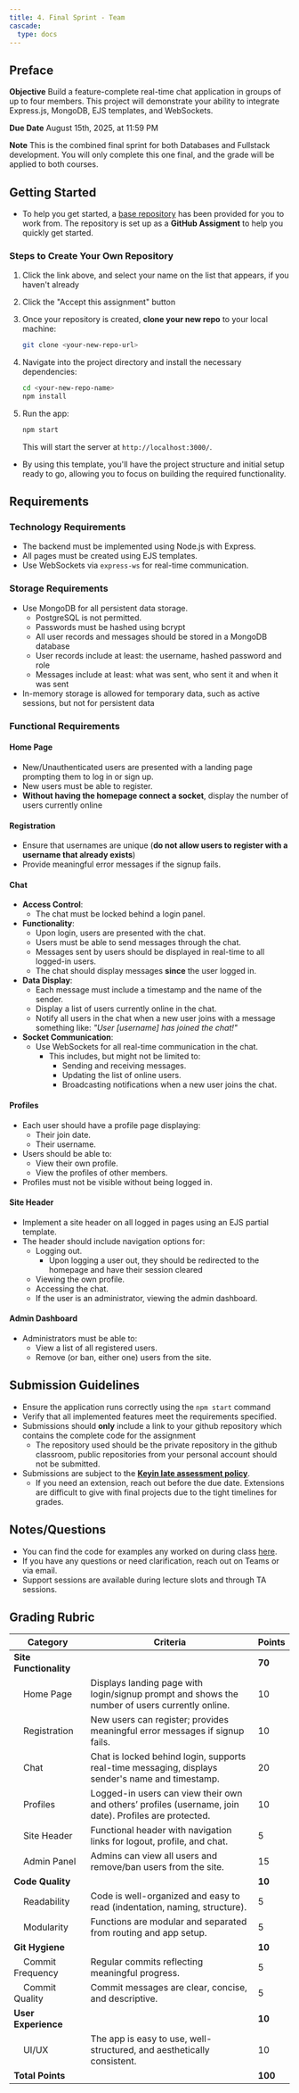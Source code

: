 ```yaml
---
title: 4. Final Sprint - Team
cascade:
  type: docs
---
```


## Preface
**Objective**
Build a feature-complete real-time chat application in groups of up to four members. This project will demonstrate your ability to integrate Express.js, MongoDB, EJS templates, and WebSockets.

**Due Date**
August 15th, 2025, at 11:59 PM

**Note**
This is the combined final sprint for both Databases and Fullstack development. You will only complete this one final, and the grade will be applied to both courses.

## Getting Started
- To help you get started, a [base repository](https://classroom.github.com/a/k6buI59H) has been provided for you to work from. The repository is set up as a **GitHub Assigment** to help you quickly get started.

### Steps to Create Your Own Repository
1. Click the link above, and select your name on the list that appears, if you haven't already
1. Click the "Accept this assignment" button
1. Once your repository is created, **clone your new repo** to your local machine:
    ```bash
    git clone <your-new-repo-url>
    ```
1. Navigate into the project directory and install the necessary dependencies:
    ```bash
    cd <your-new-repo-name>
    npm install
    ```
1. Run the app:
    ```bash
    npm start
    ```

    This will start the server at `http://localhost:3000/`.

- By using this template, you'll have the project structure and initial setup ready to go, allowing you to focus on building the required functionality.

## Requirements

### Technology Requirements
- The backend must be implemented using Node.js with Express.
- All pages must be created using EJS templates.
- Use WebSockets via `express-ws` for real-time communication.

### Storage Requirements
- Use MongoDB for all persistent data storage.
  - PostgreSQL is not permitted.
  - Passwords must be hashed using bcrypt
  - All user records and messages should be stored in a MongoDB database
  - User records include at least: the username, hashed password and role
  - Messages include at least: what was sent, who sent it and when it was sent
- In-memory storage is allowed for temporary data, such as active sessions, but not for persistent data

### Functional Requirements

#### Home Page
- New/Unauthenticated users are presented with a landing page prompting them to log in or sign up.
- New users must be able to register.
- **Without having the homepage connect a socket**, display the number of users currently online

#### Registration
- Ensure that usernames are unique (**do not allow users to register with a username that already exists**)
- Provide meaningful error messages if the signup fails.

#### Chat
- **Access Control**:
  - The chat must be locked behind a login panel.
- **Functionality**:
  - Upon login, users are presented with the chat.
  - Users must be able to send messages through the chat.
  - Messages sent by users should be displayed in real-time to all logged-in users.
  - The chat should display messages **since** the user logged in.
- **Data Display**:
  - Each message must include a timestamp and the name of the sender.
  - Display a list of users currently online in the chat.
  - Notify all users in the chat when a new user joins with a message something like:
    *"User [username] has joined the chat!"*
- **Socket Communication**:
  - Use WebSockets for all real-time communication in the chat.
    - This includes, but might not be limited to:
      - Sending and receiving messages.
      - Updating the list of online users.
      - Broadcasting notifications when a new user joins the chat.

#### Profiles
- Each user should have a profile page displaying:
  - Their join date.
  - Their username.
- Users should be able to:
  - View their own profile.
  - View the profiles of other members.
- Profiles must not be visible without being logged in.

#### Site Header
- Implement a site header on all logged in pages using an EJS partial template.
- The header should include navigation options for:
  - Logging out.
    - Upon logging a user out, they should be redirected to the homepage and have their session cleared
  - Viewing the own profile.
  - Accessing the chat.
  - If the user is an administrator, viewing the admin dashboard.

#### Admin Dashboard
- Administrators must be able to:
  - View a list of all registered users.
  - Remove (or ban, either one) users from the site.

## Submission Guidelines
- Ensure the application runs correctly using the `npm start` command
- Verify that all implemented features meet the requirements specified.
- Submissions should **only** include a link to your github repository which contains the complete code for the assignment
    - The repository used should be the private repository in the github classroom, public repositories from your personal account should not be submitted.
- Submissions are subject to the **[Keyin late assessment policy](https://keyincollege289.sharepoint.com/:b:/s/FullstackJavascript-SD13May.2025-Aug.2025/EQsdYpI0N1RPsETRsktEqmkBTDvs1QzdvJT5cmDCQoSHWw?e=ZT4ph9)**.
  - If you need an extension, reach out before the due date. Extensions are difficult to give with final projects due to the tight timelines for grades.

## Notes/Questions
- You can find the code for examples any worked on during class [here](https://github.com/menglishca/keyin-code-samples).
- If you have any questions or need clarification, reach out on Teams or via email.
- Support sessions are available during lecture slots and through TA sessions.

## Grading Rubric

| Category                                 | Criteria                                                                                               | Points  |
|------------------------------------------|--------------------------------------------------------------------------------------------------------|---------|
| **Site Functionality**                   |                                                                                                        | **70**  |
| &nbsp;&nbsp;&nbsp;&nbsp;Home Page        | Displays landing page with login/signup prompt and shows the number of users currently online.         | 10      |
| &nbsp;&nbsp;&nbsp;&nbsp;Registration     | New users can register; provides meaningful error messages if signup fails.                            | 10      |
| &nbsp;&nbsp;&nbsp;&nbsp;Chat             | Chat is locked behind login, supports real-time messaging, displays sender's name and timestamp.       | 20      |
| &nbsp;&nbsp;&nbsp;&nbsp;Profiles         | Logged-in users can view their own and others’ profiles (username, join date). Profiles are protected. | 10      |
| &nbsp;&nbsp;&nbsp;&nbsp;Site Header      | Functional header with navigation links for logout, profile, and chat.                                 | 5       |
| &nbsp;&nbsp;&nbsp;&nbsp;Admin Panel      | Admins can view all users and remove/ban users from the site.                                          | 15      |
| **Code Quality**                         |                                                                                                        | **10**  |
| &nbsp;&nbsp;&nbsp;&nbsp;Readability      | Code is well-organized and easy to read (indentation, naming, structure).                              | 5       |
| &nbsp;&nbsp;&nbsp;&nbsp;Modularity       | Functions are modular and separated from routing and app setup.                                        | 5       |
| **Git Hygiene**                          |                                                                                                        | **10**  |
| &nbsp;&nbsp;&nbsp;&nbsp;Commit Frequency | Regular commits reflecting meaningful progress.                                                        | 5       |
| &nbsp;&nbsp;&nbsp;&nbsp;Commit Quality   | Commit messages are clear, concise, and descriptive.                                                   | 5       |
| **User Experience**                      |                                                                                                        | **10**  |
| &nbsp;&nbsp;&nbsp;&nbsp;UI/UX            | The app is easy to use, well-structured, and aesthetically consistent.                                 | 10      |
| **Total Points**                         |                                                                                                        | **100** |
